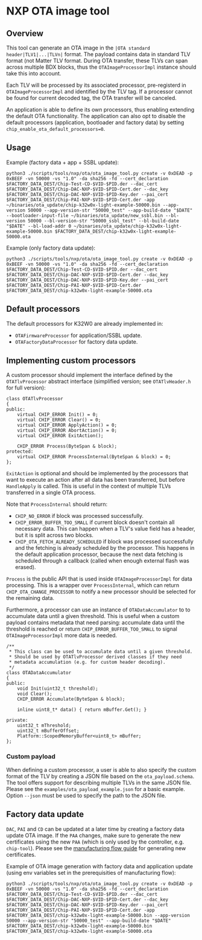 # NXP OTA image tool
## Overview
This tool can generate an OTA image in the `|OTA standard header|TLV1|...|TLVn|` format.
The payload contains data in standard TLV format (not Matter TLV format.
During OTA transfer, these TLVs can span across multiple BDX blocks, thus the `OTAImageProcessorImpl` instance should take this into account.

Each TLV will be processed by its associated processor, pre-registerd in `OTAImageProcessorImpl` and identified by the TLV tag. If a processor cannot be found for current decoded tag, the OTA transfer will be canceled.

An application is able to define its own processors, thus enabling extending the default OTA functionality. The application can also opt to disable the default processors (application, bootloader and factory data) by setting `chip_enable_ota_default_processors=0`.

## Usage

Example (factory data + app + SSBL update):
```
python3 ./scripts/tools/nxp/ota/ota_image_tool.py create -v 0xDEAD -p 0xBEEF -vn 50000 -vs "1.0" -da sha256 -fd --cert_declaration $FACTORY_DATA_DEST/Chip-Test-CD-$VID-$PID.der --dac_cert $FACTORY_DATA_DEST/Chip-DAC-NXP-$VID-$PID-Cert.der --dac_key $FACTORY_DATA_DEST/Chip-DAC-NXP-$VID-$PID-Key.der --pai_cert $FACTORY_DATA_DEST/Chip-PAI-NXP-$VID-$PID-Cert.der -app ~/binaries/ota_update/chip-k32w0x-light-example-50000.bin --app-version 50000 --app-version-str "50000_test" --app-build-date "$DATE" --bootloader-input-file ~/binaries/ota_update/new_ssbl.bin --bl-version 50000 --bl-version-str "50000_ssbl_test" --bl-build-date "$DATE" --bl-load-addr 0 ~/binaries/ota_update/chip-k32w0x-light-example-50000.bin $FACTORY_DATA_DEST/chip-k32w0x-light-example-50000.ota
```

Example (only factory data update):
```
python3 ./scripts/tools/nxp/ota/ota_image_tool.py create -v 0xDEAD -p 0xBEEF -vn 50000 -vs "1.0" -da sha256 -fd --cert_declaration $FACTORY_DATA_DEST/Chip-Test-CD-$VID-$PID.der --dac_cert $FACTORY_DATA_DEST/Chip-DAC-NXP-$VID-$PID-Cert.der --dac_key $FACTORY_DATA_DEST/Chip-DAC-NXP-$VID-$PID-Key.der --pai_cert $FACTORY_DATA_DEST/Chip-PAI-NXP-$VID-$PID-Cert.der $FACTORY_DATA_DEST/chip-k32w0x-light-example-50000.ota
```

## Default processors
The default processors for K32W0 are already implemented in:
* `OTAFirmwareProcessor` for application/SSBL update.
* `OTAFactoryDataProcessor` for factory data update.

## Implementing custom processors
A custom processor should implement the interface defined by the `OTATlvProcessor` abstract interface (simplified version; see `OTATlvHeader.h` for full version):
```
class OTATlvProcessor
{
public:
    virtual CHIP_ERROR Init() = 0;
    virtual CHIP_ERROR Clear() = 0;
    virtual CHIP_ERROR ApplyAction() = 0;
    virtual CHIP_ERROR AbortAction() = 0;
    virtual CHIP_ERROR ExitAction();

    CHIP_ERROR Process(ByteSpan & block);
protected:
    virtual CHIP_ERROR ProcessInternal(ByteSpan & block) = 0;
};

```
`ExitAction` is optional and should be implemented by the processors that want to execute an action
after all data has been transferred, but before `HandleApply` is called. This is useful in the context
of multiple TLVs transferred in a single OTA process.

Note that `ProcessInternal` should return:
* `CHIP_NO_ERROR` if block was processed successfully.
* `CHIP_ERROR_BUFFER_TOO_SMALL` if current block doesn't contain all necessary data.
This can happen when a TLV's value field has a header, but it is split across two blocks.
* `CHIP_OTA_FETCH_ALREADY_SCHEDULED` if block was processed successfully and the fetching is already scheduled by the processor.
This happens in the default application processor, because the next data fetching is scheduled through a callback (called when enough external flash was erased).

`Process` is the public API that is used inside `OTAImageProcessorImpl` for data processing.
This is a wrapper over `ProcessInternal`, which can return `CHIP_OTA_CHANGE_PROCESSOR` to notify a new processor should be selected for the remaining data.

Furthermore, a processor can use an instance of `OTADataAccumulator` to to accumulate data until a given threshold.
This is useful when a custom payload contains metadata that need parsing: accumulate data until the threshold is reached or return `CHIP_ERROR_BUFFER_TOO_SMALL` to signal `OTAImageProcessorImpl` more data is needed.
```
/**
 * This class can be used to accumulate data until a given threshold.
 * Should be used by OTATlvProcessor derived classes if they need
 * metadata accumulation (e.g. for custom header decoding).
 */
class OTADataAccumulator
{
public:
    void Init(uint32_t threshold);
    void Clear();
    CHIP_ERROR Accumulate(ByteSpan & block);

    inline uint8_t* data() { return mBuffer.Get(); }

private:
    uint32_t mThreshold;
    uint32_t mBufferOffset;
    Platform::ScopedMemoryBuffer<uint8_t> mBuffer;
};
```

### Custom payload
When defining a custom processor, a user is able to also specify the custom format of the TLV by creating a JSON file based on the `ota_payload.schema`.
The tool offers support for describing multiple TLVs in the same JSON file. Please see the `examples/ota_payload_example.json` for a basic example.
Option `--json` must be used to specify the path to the JSON file.

## Factory data update
`DAC`, `PAI` and `CD` can be updated at a later time by creating a factory data update OTA image.
If the `PAA` changes, make sure to generate the new certificates using the new `PAA` (which is only
used by the controller, e.g. `chip-tool`).
Please see the [manufacturing flow guide](../../../../examples/platform/nxp/doc/manufacturing_flow.md) for generating new certificates.

Example of OTA image generation with factory data and application update (using env variables set in the prerequisities of manufacturing flow):
```
python3 ./scripts/tools/nxp/ota/ota_image_tool.py create -v 0xDEAD -p 0xBEEF -vn 50000 -vs "1.0" -da sha256 -fd --cert_declaration $FACTORY_DATA_DEST/Chip-Test-CD-$VID-$PID.der --dac_cert $FACTORY_DATA_DEST/Chip-DAC-NXP-$VID-$PID-Cert.der --dac_key $FACTORY_DATA_DEST/Chip-DAC-NXP-$VID-$PID-Key.der --pai_cert $FACTORY_DATA_DEST/Chip-PAI-NXP-$VID-$PID-Cert.der -app $FACTORY_DATA_DEST/chip-k32w0x-light-example-50000.bin --app-version 50000 --app-version-str "50000_test" --app-build-date "$DATE" $FACTORY_DATA_DEST/chip-k32w0x-light-example-50000.bin $FACTORY_DATA_DEST/chip-k32w0x-light-example-50000.ota
```
